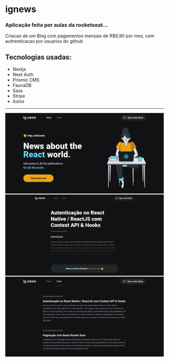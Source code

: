 # ignews

### Aplicação feita por aulas da rocketseat...

<p>Criacao de um Blog com pagamentos mensais de R$9,90 por mes, com authenticacao por usuarios do github</p>

## Tecnologias usadas:

- Nextjs
- Next Auth
- Prismic CMS
- FaunaDB
- Sass
- Stripe
- Axios

<hr>

<img src='public/picture1.png'>

<img src='public/picture2.png'>

<img src='public/picture3.png'>
